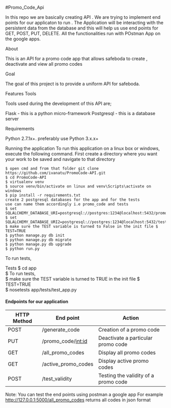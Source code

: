 
#Promo_Code_Api

In this repo we are basically creating API . We are trying to implement end points for our applicaton to run . The Application will be interacting with the persistent data from the database and this will help us use end points for GET, POST, PUT, DELETE. All the functionalities run with POstman App on the google apps.

About

This is an API for a promo code app that allows safeboda to create , deactivate and view all promo codes

Goal

The goal of this project is to provide a uniform API for safeboda.

Features
Tools

Tools used during the development of this API are;

Flask - this is a python micro-framework
Postgresql - this is a database server

Requirements

Python 2.7.1x+. preferably use Python 3.x.x+
  
Running the application
To run this application on a linux box or windows, execute the following command.
  First create a directory where you want your work to be saved and navigate to that directory
  
    $ open cmd and from that folder git clone https://github.com/ivanatu/PromoCode-API.git
    $ cd PromoCode-API
    $ virtualenv venv
    $ source venv/bin/activate on linux and venv\Scripts\activate on windows
    $ pip install -r requirements.txt
    create 2 postgresql databases for the app and for the tests
    use can name them accordingly i.e promo_code and tests
    $ set SQLALCHEMY_DATABASE_URI=postgresql://postgres:1234@localhost:5432/promo_code
    $ set SQLALCHEMY_DATABASE_URI2=postgresql://postgres:1234@localhost:5432/tests
    $ make sure the TEST variable is turned to False in the init file $ TEST=TRUE
    $ python manage.py db init
    $ python manage.py db migrate
    $ python manage.py db upgrade
    $ python run.py 
    
To run tests,

Tests
   $ cd app    
   $ To run tests,   
   $ make sure the TEST variable is turned to TRUE in the init file
   $ TEST=TRUE  
   $ nosetests app/tests/test_app.py

#### Endpoints for our application
HTTP Method|End point |Action
-----------|----------|--------------|
POST | /generate_code | Creation of a promo code
PUT | /promo_code/<int:id> | Deactivate a particular promo code
GET | /all_promo_codes | Display all promo codes
GET | /active_promo_codes | Display active promo codes
POST | /test_validity | Testing the validity  of a promo code

Note: You can test the end points using postman a google app
For example http://127.0.0.1:5000/all_promo_codes returns all codes in json format
